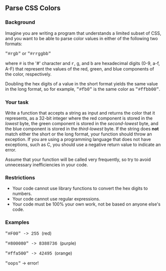 Parse CSS Colors
---
<h3>Background</h3>

<p>Imagine you are writing a program that understands a limited subset of CSS, and you want to be able to parse color values in either of the following two formats:</p>

<p><span style="font-family:courier new,courier,monospace;">"#rgb"</span> or <span style="font-family:courier new,courier,monospace;">"#rrggbb"</span></p>

<p>where <span style="font-family:courier new,courier,monospace;">#</span> is the '#' character and <span style="font-family:courier new,courier,monospace;">r</span>, <span style="font-family:courier new,courier,monospace;">g</span>, and <span style="font-family:courier new,courier,monospace;">b</span> are hexadecimal digits (0-9, a-f, A-F) that represent the values of the red, green, and blue components of the color, respectively.</p>


<p>Doubling the hex digits of a value in the short format yields the same value in the long format, so for example, <span style="font-family:courier new,courier,monospace;">"#fb0"</span> is the same color as <span style="font-family:courier new,courier,monospace;">"#ffbb00"</span>.</p>

<h3>Your task</h3>

<p>Write a function that accepts a string as input and returns the color that it represents, as a 32-bit integer where the red component is stored in the <em>lowest</em> byte, the green component is stored in the <em>second-lowest</em> byte, and the blue component is stored in the <em>third-lowest</em> byte. If the string does <strong>not</strong> match either the short or the long format, your function should throw an exception. If you are using a programming language that does not have exceptions, such as C, you should use a negative return value to indicate an error.</p>

<p>Assume that your function will be called very frequently, so try to avoid unnecessary inefficiencies in your code.</p>

<h3>Restrictions</h3>

<ul>
	<li>Your code cannot use library functions to convert the hex digits to numbers.</li>
	<li>Your code cannot use regular expressions.</li>
	<li>Your code must be 100% your own work, not be based on anyone else's code.</li>
</ul>

<h3>Examples</h3>

<p><span style="font-family:courier new,courier,monospace;">"#F00"    -&gt; 255      </span>(red)</p>

<p><span style="font-family:courier new,courier,monospace;">"#800080" -&gt; 8388736  </span>(purple)</p>

<p><span style="font-family:courier new,courier,monospace;">"#ffa500" -&gt; 42495    </span>(orange)</p>

<p><span style="font-family:courier new,courier,monospace;">"oops"</span>          -&gt;  error!</p>
